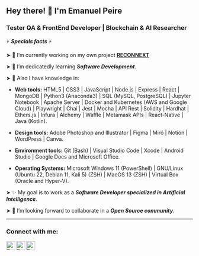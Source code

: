 ## Hey there! 👋 I'm Emanuel Peire

### Tester QA & FrontEnd Developer | Blockchain & AI Researcher

⚡ ***Specials facts*** ⚡

➤ 🔭 I’m currently working on my own project <a href="https://twitter.com/ReconnextAI"> **RECONNEXT** </a>

➤ 🌱 I’m dedicatedly learning ***Software Development***.

➤ 🧠 Also I have knowledge in:

- **Web tools:** HTML5 | CSS3 | JavaScript | Node.js | Express | React | MongoDB | Python3 (Anaconda3) | SQL (MySQL, PostgreSQL) | Jupyter Notebook | Apache Server | Docker and Kubernetes (AWS and Google Cloud) | Playwright | Chai | Jest | Mocha | API Rest | Solidity | Hardhat | Ethers.js | Infura | Alchemy | Waffle | Metamask APIs | React-Native | Java (Kotlin).

- **Design tools:** Adobe Photoshop and Illustrator | Figma | Miró | Notion | WordPress | Canva.

- **Environment tools:** Git (Bash) | Visual Studio Code | Xcode | Android Studio | Google Docs and Microsoft Office.

- **Operating Systems:** Microsoft Windows 11 (PowerShell) | GNU/Linux (Ubuntu 22, Debian 11, Kali 5) (ZSH) | MacOS 13 (ZSH) | Virtual Box (Oracle and Hyper-V).

➤ ✨ My goal is to work as a ***Software Developer specialized in Artificial Intelligence***.

➤ 👯 I’m looking forward to collaborate in a ***Open Source community***.

---
### Connect with me:

<a href="https://www.linkedin.com/in/emanuelpeire/">
<img align="left" alt="Emanuel Peire LinkedIN" width="24px" src="https://icongr.am/fontawesome/linkedin.svg?size=128&color=70c8ff" />
</a>
<a href="https://www.twitter.com/emapeire/">
<img align="left" alt="Emanuel Peire Twitter" width="24px" src="https://icongr.am/fontawesome/twitter.svg?size=128&color=70c8ff" />
</a>
<a href="https://www.instagram.com/emapeire.eth/">
<img align="left" alt="Emanuel Peire Instagram" width="24px" src="https://icongr.am/fontawesome/instagram.svg?size=128&color=70c8ff" />
</a>
<br/>
